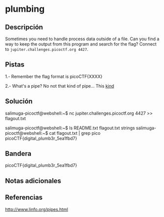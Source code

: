 # plumbing

## Descripción
Sometimes you need to handle process data outside of a file. Can you find a way to keep the output from this program and search for the flag? Connect to `jupiter.challenges.picoctf.org 4427`.

## Pistas
1.- Remember the flag format is picoCTF{XXXX}

2.- What's a pipe? No not that kind of pipe... This [kind](http://www.linfo.org/pipes.html)

## Solución
salimuga-picoctf@webshell:~$ nc jupiter.challenges.picoctf.org 4427 >> flagout.txt

salimuga-picoctf@webshell:~$ ls
README.txt  flagout.txt  strings
salimuga-picoctf@webshell:~$ cat flagout.txt | grep pico
picoCTF{digital_plumb3r_5ea1fbd7}

## Bandera

picoCTF{digital_plumb3r_5ea1fbd7}

## Notas adicionales


## Referencias
http://www.linfo.org/pipes.html